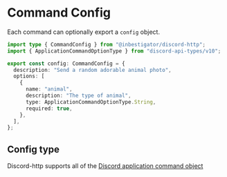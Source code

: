 # Command Config

Each command can optionally export a `config` object.

```ts
import type { CommandConfig } from "@inbestigator/discord-http";
import { ApplicationCommandOptionType } from "discord-api-types/v10";

export const config: CommandConfig = {
  description: "Send a random adorable animal photo",
  options: [
    {
      name: "animal",
      description: "The type of animal",
      type: ApplicationCommandOptionType.String,
      required: true,
    },
  ],
};
```

## Config type

Discord-http supports all of the [Discord application command object](https://discord.com/developers/docs/interactions/application-commands#application-command-object)
